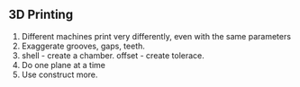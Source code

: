 ## 3D Printing

1. Different machines print very differently, even with the same parameters
2. Exaggerate grooves, gaps, teeth.
3. shell - create a chamber. offset - create tolerace.
4. Do one plane at a time
5. Use construct more.